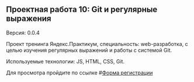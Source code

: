 ## Проектная работа 10: Git и регулярные выражения
Версия: 0.0.4

Проект тренинга Яндекс.Практикум, специальность: web-разработка, с целью изучения регулярных выражений и работы с системой Git.

Используемые технологии: JS, HTML, CSS, Git.

Для просмотра пройдите по ссылке #[Форма регистрации](https:///vitalysokolov9751.github.io/ "Ссылка на проект")
